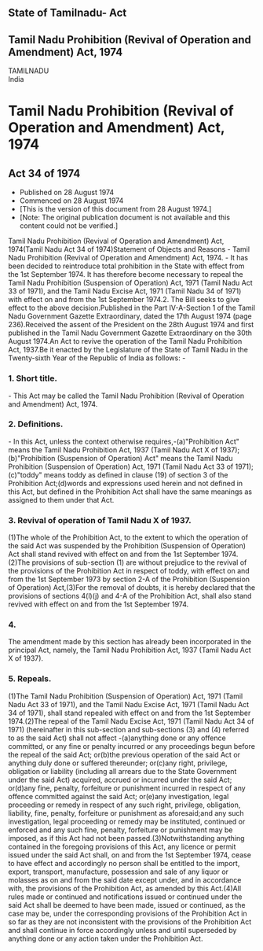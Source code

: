 ## State of Tamilnadu- Act

## Tamil Nadu Prohibition (Revival of Operation and Amendment) Act, 1974

TAMILNADU  
India

# Tamil Nadu Prohibition (Revival of Operation and Amendment) Act, 1974

## Act 34 of 1974

  * Published on 28 August 1974 
  * Commenced on 28 August 1974 
  * [This is the version of this document from 28 August 1974.] 
  * [Note: The original publication document is not available and this content could not be verified.] 

Tamil Nadu Prohibition (Revival of Operation and Amendment) Act, 1974(Tamil
Nadu Act 34 of 1974)Statement of Objects and Reasons - Tamil Nadu Prohibition
(Revival of Operation and Amendment) Act, 1974. - It has been decided to
reintroduce total prohibition in the State with effect from the 1st September
1974. It has therefore become necessary to repeal the Tamil Nadu Prohibition
(Suspension of Operation) Act, 1971 (Tamil Nadu Act 33 of 1971), and the Tamil
Nadu Excise Act, 1971 (Tamil Nadu 34 of 1971) with effect on and from the 1st
September 1974.2\. The Bill seeks to give effect to the above
decision.Published in the Part IV-A-Section 1 of the Tamil Nadu Government
Gazette Extraordinary, dated the 17th August 1974 (page 236).Received the
assent of the President on the 28th August 1974 and first published in the
Tamil Nadu Government Gazette Extraordinary on the 30th August 1974.An Act to
revive the operation of the Tamil Nadu Prohibition Act, 1937.Be it enacted by
the Legislature of the State of Tamil Nadu in the Twenty-sixth Year of the
Republic of India as follows: -

### 1. Short title.

\- This Act may be called the Tamil Nadu Prohibition (Revival of Operation and
Amendment) Act, 1974.

### 2. Definitions.

\- In this Act, unless the context otherwise requires,-(a)"Prohibition Act"
means the Tamil Nadu Prohibition Act, 1937 (Tamil Nadu Act X of
1937);(b)"Prohibition (Suspension of Operation) Act" means the Tamil Nadu
Prohibition (Suspension of Operation) Act, 1971 (Tamil Nadu Act 33 of
1971);(c)"toddy" means toddy as defined in clause (19) of section 3 of the
Prohibition Act;(d)words and expressions used herein and not defined in this
Act, but defined in the Prohibition Act shall have the same meanings as
assigned to them under that Act.

### 3. Revival of operation of Tamil Nadu X of 1937.

(1)The whole of the Prohibition Act, to the extent to which the operation of
the said Act was suspended by the Prohibition (Suspension of Operation) Act
shall stand revived with effect on and from the 1st September 1974.(2)The
provisions of sub-section (1) are without prejudice to the revival of the
provisions of the Prohibition Act in respect of toddy, with effect on and from
the 1st September 1973 by section 2-A of the Prohibition (Suspension of
Operation) Act,(3)For the removal of doubts, it is hereby declared that the
provisions of sections 4(l)(j) and 4-A of the Prohibition Act, shall also
stand revived with effect on and from the 1st September 1974.

### 4.

The amendment made by this section has already been incorporated in the
principal Act, namely, the Tamil Nadu Prohibition Act, 1937 (Tamil Nadu Act X
of 1937).

### 5. Repeals.

(1)The Tamil Nadu Prohibition (Suspension of Operation) Act, 1971 (Tamil Nadu
Act 33 of 1971), and the Tamil Nadu Excise Act, 1971 (Tamil Nadu Act 34 of
1971), shall stand repealed with effect on and from the 1st September
1974.(2)The repeal of the Tamil Nadu Excise Act, 1971 (Tamil Nadu Act 34 of
1971) (hereinafter in this sub-section and sub-sections (3) and (4) referred
to as the said Act) shall not affect -(a)anything done or any offence
committed, or any fine or penalty incurred or any proceedings begun before the
repeal of the said Act; or(b)the previous operation of the said Act or
anything duly done or suffered thereunder; or(c)any right, privilege,
obligation or liability (including all arrears due to the State Government
under the said Act) acquired, accrued or incurred under the said Act; or(d)any
fine, penalty, forfeiture or punishment incurred in respect of any offence
committed against the said Act; or(e)any investigation, legal proceeding or
remedy in respect of any such right, privilege, obligation, liability, fine,
penalty, forfeiture or punishment as aforesaid;and any such investigation,
legal proceeding or remedy may be instituted, continued or enforced and any
such fine, penalty, forfeiture or punishment may be imposed, as if this Act
had not been passed.(3)Notwithstanding anything contained in the foregoing
provisions of this Act, any licence or permit issued under the said Act shall,
on and from the 1st September 1974, cease to have effect and accordingly no
person shall be entitled to the import, export, transport, manufacture,
possession and sale of any liquor or molasses as on and from the said date
except under, and in accordance with, the provisions of the Prohibition Act,
as amended by this Act.(4)All rules made or continued and notifications issued
or continued under the said Act shall be deemed to have been made, issued or
continued, as the case may be, under the corresponding provisions of the
Prohibition Act in so far as they are not inconsistent with the provisions of
the Prohibition Act and shall continue in force accordingly unless and until
superseded by anything done or any action taken under the Prohibition Act.

